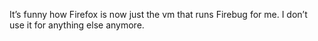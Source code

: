 <!--
id: 609487457
link: http://kevinisom.info/post/609487457/its-funny-how-firefox-is-now-just-the-vm-that
slug: its-funny-how-firefox-is-now-just-the-vm-that
date: Tue May 18 2010 19:56:31 GMT+1200 (NZST)
raw: {"blog_name":"kevinisom","id":609487457,"post_url":"http://kevinisom.info/post/609487457/its-funny-how-firefox-is-now-just-the-vm-that","slug":"its-funny-how-firefox-is-now-just-the-vm-that","type":"text","date":"2010-05-18 07:56:31 GMT","timestamp":1274169391,"state":"published","format":"html","reblog_key":"lTU4TEj8","tags":[],"short_url":"http://tmblr.co/Zw68YyaL0fX","highlighted":[],"feed_item":"http://twitter.com/kev_nz/statuses/14204462745","from_feed_id":"650289","note_count":0,"title":null,"body":"<p>It&#8217;s funny how Firefox is now just the vm that runs Firebug for me. I don&#8217;t use it for anything else anymore.</p>"}
publish: 2010-05-018
tags: 
title: null
-->


It’s funny how Firefox is now just the vm that runs Firebug for me. I
don’t use it for anything else anymore.


